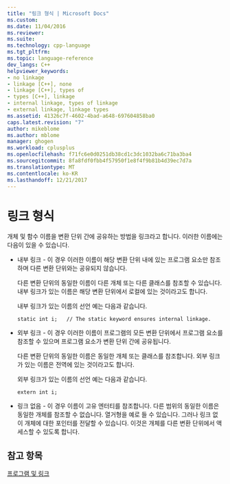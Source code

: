 ```yaml
---
title: "링크 형식 | Microsoft Docs"
ms.custom: 
ms.date: 11/04/2016
ms.reviewer: 
ms.suite: 
ms.technology: cpp-language
ms.tgt_pltfrm: 
ms.topic: language-reference
dev_langs: C++
helpviewer_keywords:
- no linkage
- linkage [C++], none
- linkage [C++], types of
- types [C++], linkage
- internal linkage, types of linkage
- external linkage, linkage types
ms.assetid: 41326c7f-4602-4bad-a648-697604858ba0
caps.latest.revision: "7"
author: mikeblome
ms.author: mblome
manager: ghogen
ms.workload: cplusplus
ms.openlocfilehash: f71fc6e0d0251db38cd1c3dc1032ba6c71ba3ba4
ms.sourcegitcommit: 8fa8fdf0fbb4f57950f1e8f4f9b81b4d39ec7d7a
ms.translationtype: MT
ms.contentlocale: ko-KR
ms.lasthandoff: 12/21/2017
---
```

# <a name="types-of-linkage"></a>링크 형식
개체 및 함수 이름을 변환 단위 간에 공유하는 방법을 링크라고 합니다. 이러한 이름에는 다음이 있을 수 있습니다.  
  
-   내부 링크 - 이 경우 이러한 이름이 해당 변환 단위 내에 있는 프로그램 요소만 참조하며 다른 변환 단위와는 공유되지 않습니다.  
  
     다른 변환 단위의 동일한 이름이 다른 개체 또는 다른 클래스를 참조할 수 있습니다. 내부 링크가 있는 이름은 해당 변환 단위에서 로컬에 있는 것이라고도 합니다.  
  
     내부 링크가 있는 이름의 선언 예는 다음과 같습니다.  
  
    ```  
    static int i;   // The static keyword ensures internal linkage.  
    ```  
  
-   외부 링크 - 이 경우 이러한 이름이 프로그램의 모든 변환 단위에서 프로그램 요소를 참조할 수 있으며 프로그램 요소가 변환 단위 간에 공유됩니다.  
  
     다른 변환 단위의 동일한 이름은 동일한 개체 또는 클래스를 참조합니다. 외부 링크가 있는 이름은 전역에 있는 것이라고도 합니다.  
  
     외부 링크가 있는 이름의 선언 예는 다음과 같습니다.  
  
    ```  
    extern int i;  
    ```  
  
-   링크 없음 - 이 경우 이름이 고유 엔터티를 참조합니다. 다른 범위의 동일한 이름은 동일한 개체를 참조할 수 없습니다. 열거형을 예로 들 수 있습니다. 그러나 링크 없이 개체에 대한 포인터를 전달할 수 있습니다. 이것은 개체를 다른 변환 단위에서 액세스할 수 있도록 합니다.  
  
## <a name="see-also"></a>참고 항목  
 [프로그램 및 링크](../cpp/program-and-linkage-cpp.md)